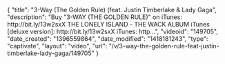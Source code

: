 {
    "title": "3-Way (The Golden Rule) (feat. Justin Timberlake & Lady Gaga",
    "description": "Buy \"3-WAY (THE GOLDEN RULE)\" on iTunes: http:\/\/bit.ly\/13w2sxX THE LONELY ISLAND - THE WACK ALBUM iTunes [deluxe version]: http:\/\/bit.ly\/13w2sxX iTunes: http...",
    "videoid": "149705",
    "date_created": "1396559864",
    "date_modified": "1418181243",
    "type": "captivate",
    "layout": "video",
    "url": "\/v\/3-way-the-golden-rule-feat-justin-timberlake-lady-gaga\/149705"
}
